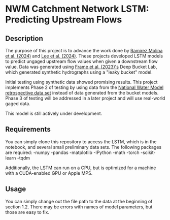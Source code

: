 # NWM Catchment Network LSTM: Predicting Upstream Flows

## Description
The purpose of this project is to advance the work done by [Ramirez Molina et al. (2024)](https://github.com/aarm1978/Synthetic_Stream_Gauges) and [Lee et al. (2024)](https://github.com/quinnylee/synthetic_stream_gages). These projects developed LSTM models to predict ungaged upstream flow values when given a downstream flow value. Data was generated using [Frame et al. (2023)'s](https://github.com/NWC-CUAHSI-Summer-Institute/deep_bucket_lab) Deep Bucket Lab, which generated synthetic hydrographs using a "leaky bucket" model.

Initial testing using synthetic data showed promising results. This project implements Phase 2 of testing by using data from the [National Water Model retrospective data set](https://github.com/NOAA-Big-Data-Program/bdp-data-docs/blob/main/nwm/README.md) instead of data generated from the bucket models. Phase 3 of testing will be addressed in a later project and will use real-world gaged data.

This model is still actively under development.

## Requirements

You can simply clone this repository to access the LSTM, which is in the notebook, and several small preliminary data sets. 
The following packages are required:
-numpy
-pandas
-matplotlib
-IPython
-math
-torch
-scikit-learn
-tqdm

Additionally, the LSTM can run on a CPU, but is optimized for a machine with a CUDA-enabled GPU or Apple MPS.

## Usage
You can simply change out the file path to the data at the beginning of section 1.2. There may be errors with names of model parameters, but those are easy to fix.
